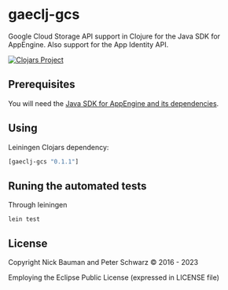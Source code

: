 # gaeclj-gcs

Google Cloud Storage API support in Clojure for the Java SDK for AppEngine. Also support for the App Identity API.

[![Clojars Project](https://img.shields.io/clojars/v/gaeclj-gcs.svg)](https://clojars.org/gaeclj-gcs)

## Prerequisites

You will need the [Java SDK for AppEngine and its dependencies](https://cloud.google.com/appengine/docs/standard/java/download). 

## Using

Leiningen Clojars dependency:

```clojure
[gaeclj-gcs "0.1.1"]
```

## Runing the automated tests

Through leiningen

```shell
lein test
```

## License

Copyright Nick Bauman and Peter Schwarz © 2016 - 2023

Employing the Eclipse Public License (expressed in LICENSE file)
